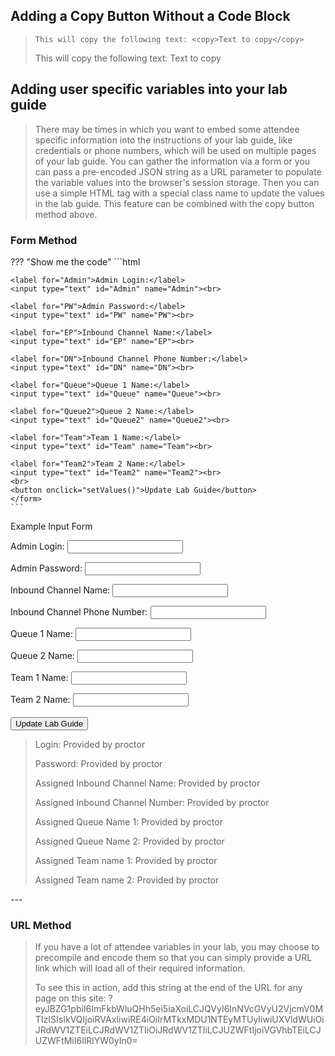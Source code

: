 ## Adding a Copy Button Without a Code Block
> 
> 
> `This will copy the following text: <copy>Text to copy</copy>`   
> 
> This will copy the following text: <copy>Text to copy</copy>

## Adding user specific variables into your lab guide
> There may be times in which you want to embed some attendee specific information into the instructions of your lab guide, like credentials or phone numbers, which will be used on multiple pages of your lab guide.  You can gather the information via a form or you can pass a pre-encoded JSON string as a URL parameter to populate the variable values into the browser's session storage.  Then you can use a simple HTML tag with a special class name to update the values in the lab guide. 
> This feature can be combined with the copy button method above.

### Form Method
??? "Show me the code"
    ```html
    <form id="info">


    <label for="Admin">Admin Login:</label>
    <input type="text" id="Admin" name="Admin"><br>
    
    <label for="PW">Admin Password:</label>
    <input type="text" id="PW" name="PW"><br>
    
    <label for="EP">Inbound Channel Name:</label>
    <input type="text" id="EP" name="EP"><br>

    <label for="DN">Inbound Channel Phone Number:</label>
    <input type="text" id="DN" name="DN"><br>

    <label for="Queue">Queue 1 Name:</label>
    <input type="text" id="Queue" name="Queue"><br>
    
    <label for="Queue2">Queue 2 Name:</label>
    <input type="text" id="Queue2" name="Queue2"><br>

    <label for="Team">Team 1 Name:</label>
    <input type="text" id="Team" name="Team"><br>

    <label for="Team2">Team 2 Name:</label>
    <input type="text" id="Team2" name="Team2"><br>
    <br>
    <button onclick="setValues()">Update Lab Guide</button>
    </form>
    ```
 
<div class="grid" markdown>

<form id="info">
<label for="info">Example Input Form</label><br>

  <label for="Admin">Admin Login:</label>
  <input type="text" id="Admin" name="Admin"><br>
  
  <label for="PW">Admin Password:</label>
  <input type="text" id="PW" name="PW"><br>
  
  <label for="EP">Inbound Channel Name:</label>
  <input type="text" id="EP" name="EP"><br>

  <label for="DN">Inbound Channel Phone Number:</label>
  <input type="text" id="DN" name="DN"><br>

  <label for="Queue">Queue 1 Name:</label>
  <input type="text" id="Queue" name="Queue"><br>
  
  <label for="Queue2">Queue 2 Name:</label>
  <input type="text" id="Queue2" name="Queue2"><br>

  <label for="Team">Team 1 Name:</label>
  <input type="text" id="Team" name="Team"><br>

  <label for="Team2">Team 2 Name:</label>
  <input type="text" id="Team2" name="Team2"><br>
  <br>
  <button onclick="setValues()">Update Lab Guide</button>
</form>

> Login: <copy><w class="Admin">Provided by proctor</w></copy>
> 
> Password: <copy><w class="PW">Provided by proctor</w></copy>
>
> Assigned Inbound Channel Name: <copy><w class="EP">Provided by proctor</w></copy>
> 
> Assigned Inbound Channel Number: <copy><w class="DN">Provided by proctor</w></copy>
>
> Assigned Queue Name 1: <copy><w class="Queue">Provided by proctor</w></copy>
>
> Assigned Queue Name 2: <copy><w class="Queue2">Provided by proctor</w></copy>
>
> Assigned Team name 1: <copy><w class="Team">Provided by proctor</w></copy>
>
> Assigned Team name 2: <copy><w class="Team2">Provided by proctor</w></copy>
</div>
---

### URL Method
> If you have a lot of attendee variables in your lab, you may choose to precompile and encode them so that you can simply provide a URL link which will load all of their required information.
> 
> To see this in action, add this string at the end of the URL for any page on this site: <copy>?eyJBZG1pbiI6ImFkbWluQHh5ei5iaXoiLCJQVyI6InNVcGVyU2VjcmV0MTIzISIsIkVQIjoiRVAxIiwiRE4iOiIrMTkxMDU1NTEyMTUyIiwiUXVldWUiOiJRdWV1ZTEiLCJRdWV1ZTIiOiJRdWV1ZTIiLCJUZWFtIjoiVGVhbTEiLCJUZWFtMiI6IlRlYW0yIn0=</copy>